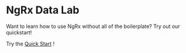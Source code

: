 # NgRx Data Lab

Want to learn how to use NgRx without all of the boilerplate? Try out our quickstart!

Try the [Quick Start](https://github.com/ngrx-data-lab/quickstart.md) !